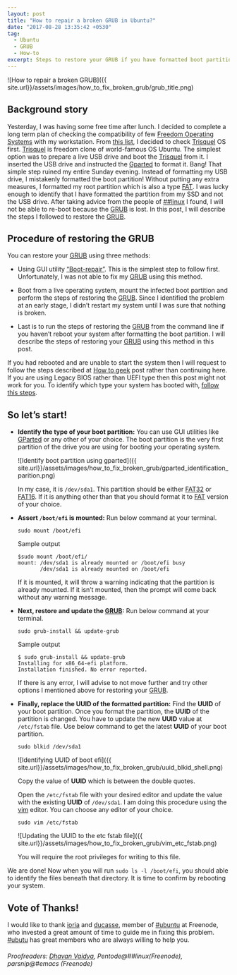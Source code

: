 ```yaml
---
layout: post
title: "How to repair a broken GRUB in Ubuntu?"
date: "2017-08-28 13:35:42 +0530"
tag:
  - Ubuntu
  - GRUB
  - How-to
excerpt: Steps to restore your GRUB if you have formatted boot partition mistakenly
---
```


![How to repair a broken GRUB]({{
site.url}}/assets/images/how_to_fix_broken_grub/grub_title.png)

## Background story

Yesterday, I was having some free time after lunch. I decided to complete a long
term plan of checking the compatibility of few [Freedom Operating
Systems][freedom] with my workstation. From [this list][freedom_oses], I decided
to check [Trisquel][trisquel] OS first.  [Trisquel][trisquel] is freedom clone
of world-famous OS Ubuntu. The simplest option was to prepare a live USB drive
and boot the [Trisquel][trisquel] from it. I inserted the USB drive and
instructed the [Gparted][gparted] to format it. Bang!  That simple step ruined
my entire Sunday evening. Instead of formatting my USB drive, I mistakenly
formatted the boot partition! Without putting any extra measures, I formatted my
root partition which is also a type [FAT][fat]. I was lucky enough to identify
that I have formatted the partition from my SSD and not the USB drive. After
taking advice from the people of [##linux][linux_irc_channel] I found, I will
not be able to re-boot because the [GRUB][GRUB] is lost. In this post, I will
describe the steps I followed to restore the [GRUB][GRUB].


## Procedure of restoring the GRUB


You can restore your [GRUB][GRUB] using three methods:

* Using GUI utility [“Boot-repair”][boot_repair]. This is the simplest step to
follow first.  Unfortunately, I was not able to fix my [GRUB][GRUB] using this
method.

* Boot from a live operating system, mount the infected boot partition and
perform the steps of restoring the [GRUB][GRUB]. Since I identified the problem at an
early stage, I didn’t restart my system until I was sure that nothing is
broken.

* Last is to run the steps of restoring the [GRUB][GRUB] from the command line
if you haven’t reboot your system after formatting the boot partition. I will
describe the steps of restoring your [GRUB][GRUB] using this method in this
post.

If you had rebooted and are unable to start the system then I will request to
follow the steps described at [How to geek][how_to_geek] post rather than
continuing here. If you are using Legacy BIOS rather than UEFI type then this
post might not work for you. To identify which type your system has booted with,
[follow this steps][bios_or_uefi].

## So let’s start!

* **Identify the type of your boot partition:** You can use GUI utilities like
[GParted][gparted] or any other of your choice. The boot partition is the very
first partition of the drive you are using for booting your operating system.

  ![Identify boot partition using gparted]({{
  site.url}}/assets/images/how_to_fix_broken_grub/gparted_identification_parition.png)

  In my case, it is `/dev/sda1`. This partition should be either [FAT32][fat32]
  or [FAT16][fat16].  If it is anything other than that you should format it to
  [FAT][fat] version of your choice.

* **Assert `/boot/efi` is mounted:** Run below command at your terminal.

  ``` sudo mount /boot/efi ```

  Sample output

  ```
  $sudo mount /boot/efi/
  mount: /dev/sda1 is already mounted or /boot/efi busy
         /dev/sda1 is already mounted on /boot/efi
  ```
  If it is mounted, it will throw a warning indicating that the partition is
  already mounted. If it isn’t mounted, then the prompt will come back without
  any warning message.

* **Next, restore and update the [GRUB][GRUB]:** Run below command at your terminal.

  ``` sudo grub-install && update-grub ```

  Sample output
  ```
  $ sudo grub-install && update-grub
  Installing for x86_64-efi platform.
  Installation finished. No error reported.
  ```

  If there is any error, I will advise to not move further and try other
  options I mentioned above for restoring your [GRUB][GRUB].

* **Finally, replace the UUID of the formatted partition:** Find the **UUID** of
your boot partition. Once you format the partition, the **UUID** of the
partition is changed. You have to update the new **UUID** value at `/etc/fstab`
file. Use below command to get the latest **UUID** of your boot partition.

  ```sudo blkid /dev/sda1```

  ![Identifying UUID of boot efi]({{
  site.url}}/assets/images/how_to_fix_broken_grub/uuid_blkid_shell.png)

  Copy the value of **UUID** which is between the double quotes.

  Open the `/etc/fstab` file with your desired editor and update the value with
  the existing **UUID** of `/dev/sda1`. I am doing this procedure using the
  [vim][vim] editor.  You can choose any editor of your choice.

  ```sudo vim /etc/fstab```

  ![Updating the UUID to the etc fstab file]({{
  site.url}}/assets/images/how_to_fix_broken_grub/vim_etc_fstab.png)

  You will require the root privileges for writing to this file.

We are done! Now when you will run `sudo ls -l /boot/efi`, you should able to
identify the files beneath that directory. It is time to confirm by rebooting
your system.

## Vote of Thanks!

I would like to thank [ioria][ioria] and [ducasse][ducasse], member of
[#ubuntu][ubuntu_irc_channel] at Freenode, who invested a great amount of time
to guide me in fixing this problem. [#ubutu][ubuntu_irc_channel] has great
members who are always willing to help you.


###### Proofreaders: [Dhavan Vaidya](http://codingquark.com/), Pentode@##linux(Freenode), parsnip@#emacs (Freenode)

[GRUB]: https://www.gnu.org/software/grub/
[trisquel]: https://trisquel.info/
[gparted]: http://gparted.org/
[fat]: https://en.wikipedia.org/wiki/File_Allocation_Table
[fat32]: https://en.wikipedia.org/wiki/File_Allocation_Table#FAT32
[fat16]: https://en.wikipedia.org/wiki/File_Allocation_Table#FAT16
[linux_irc_channel]: https://freenode.linux.community/
[boot_repair]: https://help.ubuntu.com/community/Boot-Repair
[vim]: http://www.vim.org
[ubuntu_irc_channel]: irc://irc.freenode.net/ubuntu
[ioria]: https://launchpad.net/~di-iorio
[ducasse]: https://launchpad.net/~ducasse
[freedom_oses]: https://www.gnu.org/distros/free-distros.en.html
[freedom]: https://www.gnu.org/philosophy/free-sw.en.html
[how_to_geek]: https://www.howtogeek.com/114884/how-to-repair-grub2-when-ubuntu-wont-boot/
[bios_or_uefi]: https://askubuntu.com/a/162896
